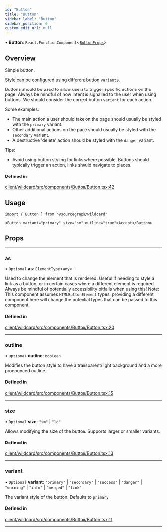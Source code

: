 ```yaml
---
id: "Button"
title: "Button"
sidebar_label: "Button"
sidebar_position: 0
custom_edit_url: null
---
```


• **Button**: `React.FunctionComponent`<[`ButtonProps`](../interfaces/ButtonProps)\>

## Overview

Simple button.

Style can be configured using different button `variant`s.

Buttons should be used to allow users to trigger specific actions on the page.
Always be mindful of how intent is signalled to the user when using buttons. We should consider the correct button `variant` for each action.

Some examples:
- The main action a user should take on the page should usually be styled with the `primary` variant.
- Other additional actions on the page should usually be styled with the `secondary` variant.
- A destructive 'delete' action should be styled with the `danger` variant.

Tips:
- Avoid using button styling for links where possible. Buttons should typically trigger an action, links should navigate to places.

#### Defined in

[client/wildcard/src/components/Button/Button.tsx:42](https://github.com/sourcegraph/sourcegraph/blob/49e75f130e/client/wildcard/src/components/Button/Button.tsx#L42)


## Usage
```tsx
import { Button } from '@sourcegraph/wildcard'

<Button variant="primary" size="sm" outline="true">Accept</Button>
```

## Props
___

### as

• `Optional` **as**: `ElementType`<`any`\>

Used to change the element that is rendered.
Useful if needing to style a link as a button, or in certain cases where a different element is required.
Always be mindful of potentially accessibility pitfalls when using this!
Note: This component assumes `HTMLButtonElement` types, providing a different component here will change the potential types that can be passed to this component.

#### Defined in

[client/wildcard/src/components/Button/Button.tsx:20](https://github.com/sourcegraph/sourcegraph/blob/49e75f130e/client/wildcard/src/components/Button/Button.tsx#L20)

___

### outline

• `Optional` **outline**: `boolean`

Modifies the button style to have a transparent/light background and a more pronounced outline.

#### Defined in

[client/wildcard/src/components/Button/Button.tsx:15](https://github.com/sourcegraph/sourcegraph/blob/49e75f130e/client/wildcard/src/components/Button/Button.tsx#L15)

___

### size

• `Optional` **size**: ``"sm"`` \| ``"lg"``

Allows modifying the size of the button. Supports larger or smaller variants.

#### Defined in

[client/wildcard/src/components/Button/Button.tsx:13](https://github.com/sourcegraph/sourcegraph/blob/49e75f130e/client/wildcard/src/components/Button/Button.tsx#L13)

___

### variant

• `Optional` **variant**: ``"primary"`` \| ``"secondary"`` \| ``"success"`` \| ``"danger"`` \| ``"warning"`` \| ``"info"`` \| ``"merged"`` \| ``"link"``

The variant style of the button. Defaults to `primary`

#### Defined in

[client/wildcard/src/components/Button/Button.tsx:11](https://github.com/sourcegraph/sourcegraph/blob/49e75f130e/client/wildcard/src/components/Button/Button.tsx#L11)

___
